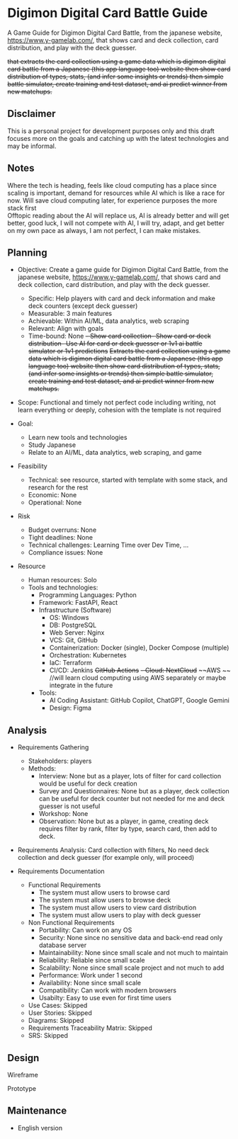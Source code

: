 # Digimon Digital Card Battle Guide
A Game Guide for Digimon Digital Card Battle, from the japanese website, https://www.y-gamelab.com/, that shows card and deck collection, card distribution, and play with the deck guesser.

~~that extracts the card collection using a game data which is digimon digital card battle from a Japanese (this app language too) website then show card distribution of types, stats, (and infer some insights or trends) then simple battle simulator, create training and test dataset, and ai predict winner from new matchups.~~

## Disclaimer
This is a personal project for development purposes only and this draft focuses more on the goals and catching up with the latest technologies and may be informal. 

## Notes
Where the tech is heading, feels like cloud computing has a place since scaling is important, demand for resources while AI which is like a race for now. Will save cloud computing later, for experience purposes the more stack first<br>
Offtopic reading about the AI will replace us, AI is already better and will get better, good luck, I will not compete with AI, I will try, adapt, and get better on my own pace as always, I am not perfect, I can make mistakes.

## Planning

- Objective: Create a game guide for Digimon Digital Card Battle, from the japanese website, https://www.y-gamelab.com/, that shows card and deck collection, card distribution, and play with the deck guesser.
    - Specific: Help players with card and deck information and make deck counters (except deck guesser)
    - Measurable: 3 main features
    - Achievable: Within AI/ML, data analytics, web scraping 
    - Relevant: Align with goals
    - Time-bound: None
~~- Show card collection- Show card or deck distribution- Use AI for card or deck guesser or 1v1 ai battle simulator or 1v1 predictions~~
~~Extracts the card collection using a game data which is digimon digital card battle from a Japanese (this app language too) website then show card distribution of types, stats, (and infer some insights or trends) then simple battle simulator, create training and test dataset, and ai predict winner from new matchups.~~

- Scope: Functional and timely not perfect code including writing, not learn everything or deeply, cohesion with the template is not required

- Goal: 
    - Learn new tools and technologies 
    - Study Japanese
    - Relate to an AI/ML, data analytics, web scraping, and game

- Feasibility
    - Technical: see resource, started with template with some stack, and research for the rest
    - Economic: None
    - Operational: None

- Risk
    - Budget overruns: None
    - Tight deadlines: None
    - Technical challenges: Learning Time over Dev Time, ...
    - Compliance issues: None 

- Resource
    - Human resources: Solo
    - Tools and technologies:
        - Programming Languages: Python
        - Framework: FastAPI, React
        - Infrastructure (Software)
            - OS: Windows
            - DB: PostgreSQL
            - Web Server: Nginx
            - VCS: Git, GitHub
            - Containerization: Docker (single), Docker Compose (multiple) 
            - Orchestration: Kubernetes
            - IaC: Terraform
            - CI/CD: Jenkins ~~GitHub Actions~~
            ~~- Cloud: NextCloud~~ ~~AWS ~~ //will learn cloud computing using AWS separately or maybe integrate in the future  
        - Tools:
            - AI Coding Assistant: GitHub Copilot, ChatGPT, Google Gemini
            - Design: Figma

## Analysis

- Requirements Gathering
    - Stakeholders: players
    - Methods:
        - Interview: None but as a player, lots of filter for card collection would be useful for deck creation
        - Survey and Questionnaires: None but as a player, deck collection can be useful for deck counter but not needed for me and deck guesser is not useful
        - Workshop: None
        - Observation: None but as a player, in game, creating deck requires filter by rank, filter by type, search card, then add to deck.

- Requirements Analysis: Card collection with filters, No need deck collection and deck guesser (for example only, will proceed)

- Requirements Documentation
    - Functional Requirements
        - The system must allow users to browse card
        - The system must allow users to browse deck
        - The system must allow users to view card distribution
        - The system must allow users to play with deck guesser
    - Non Functional Requirements
        - Portability: Can work on any OS 
        - Security: None since no sensitive data and back-end read only database server
        - Maintainability: None since small scale and not much to maintain 
        - Reliability: Reliable since small scale
        - Scalability: None since small scale project and not much to add
        - Performance: Work under 1 second
        - Availability: None since small scale
        - Compatibility: Can work with modern browsers
        - Usabilty: Easy to use even for first time users  
    - Use Cases: Skipped
    - User Stories: Skipped
    - Diagrams: Skipped
    - Requirements Traceability Matrix: Skipped
    - SRS: Skipped

## Design

Wireframe

Prototype

## Maintenance

- English version